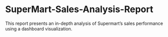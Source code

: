# SuperMart-Sales-Analysis-Report
This report presents an in-depth analysis of Supermart’s sales performance using a dashboard visualization.
